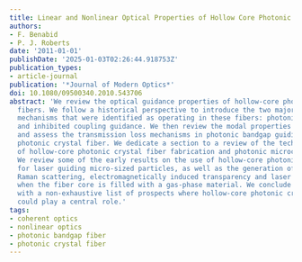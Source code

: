 ```yaml
---
title: Linear and Nonlinear Optical Properties of Hollow Core Photonic Crystal Fiber
authors:
- F. Benabid
- P. J. Roberts
date: '2011-01-01'
publishDate: '2025-01-03T02:26:44.918753Z'
publication_types:
- article-journal
publication: '*Journal of Modern Optics*'
doi: 10.1080/09500340.2010.543706
abstract: 'We review the optical guidance properties of hollow-core photonic crystal
  fibers. We follow a historical perspective to introduce the two major optical guidance
  mechanisms that were identified as operating in these fibers: photonic bandgap guidance
  and inhibited coupling guidance. We then review the modal properties of these fibers
  and assess the transmission loss mechanisms in photonic bandgap guiding hollow-core
  photonic crystal fiber. We dedicate a section to a review of the technical basics
  of hollow-core photonic crystal fiber fabrication and photonic microcell assembly.
  We review some of the early results on the use of hollow-core photonic crystal fiber
  for laser guiding micro-sized particles, as well as the generation of stimulated
  Raman scattering, electromagnetically induced transparency and laser frequency stabilization
  when the fiber core is filled with a gas-phase material. We conclude this review
  with a non-exhaustive list of prospects where hollow-core photonic crystal fiber
  could play a central role.'
tags:
- coherent optics
- nonlinear optics
- photonic bandgap fiber
- photonic crystal fiber
---
```


